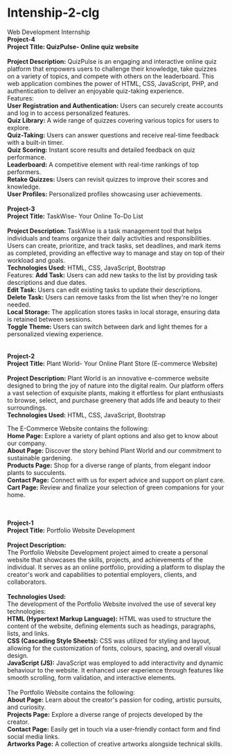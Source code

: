 # Intenship-2-clg
Web Development Internship 
<br>
**Project-4**
<br>
**Project Title: QuizPulse- Online quiz website**
<br><br>
**Project Description:**
QuizPulse is an engaging and interactive online quiz platform that empowers users to challenge their knowledge, take quizzes on a variety of topics, and compete with others on the leaderboard. This web application combines the power of HTML, CSS, JavaScript, PHP, and authentication to deliver an enjoyable quiz-taking experience.
<br>
Features:
<br>
**User Registration and Authentication:** Users can securely create accounts and log in to access personalized features.<br>
**Quiz Library:** A wide range of quizzes covering various topics for users to explore.<br>
**Quiz-Taking:** Users can answer questions and receive real-time feedback with a built-in timer.<br>
**Quiz Scoring:** Instant score results and detailed feedback on quiz performance.<br>
**Leaderboard:** A competitive element with real-time rankings of top performers.<br>
**Retake Quizzes:** Users can revisit quizzes to improve their scores and knowledge.<br>
**User Profiles:** Personalized profiles showcasing user achievements.<br>
<br>
**Project-3**
<br>
**Project Title:** TaskWise- Your Online To-Do List 
<br><br>
**Project Description:**
TaskWise is a task management tool that helps individuals and teams organize their daily activities and responsibilities. Users can create, prioritize, and track tasks, set deadlines, and mark items as completed, providing an effective way to manage and stay on top of their workload and goals.
<br>
**Technologies Used:** HTML, CSS, JavaScript, Bootstrap
<br>
Features:
**Add Task:** Users can add new tasks to the list by providing task descriptions and due dates.<br>
**Edit Task:** Users can edit existing tasks to update their descriptions.<br>
**Delete Task:** Users can remove tasks from the list when they're no longer needed.<br>
**Local Storage:** The application stores tasks in local storage, ensuring data is retained between sessions.<br>
**Toggle Theme:** Users can switch between dark and light themes for a personalized viewing experience. <br>
<br>
<br>
**Project-2**
<br>
**Project Title:** Plant World- Your Online Plant Store (E-commerce Website)
<br><br>
**Project Description:**
Plant World is an innovative e-commerce website designed to bring the joy of nature into the digital realm. Our platform offers a vast selection of exquisite plants, making it effortless for plant enthusiasts to browse, select, and purchase greenery that adds life and beauty to their surroundings.
<br>
**Technologies Used:** HTML, CSS, JavaScript, Bootstrap

The E-Commerce Website contains the following:
<br>
**Home Page:** Explore a variety of plant options and also get to know about our company. <br>
**About Page:** Discover the story behind Plant World and our commitment to sustainable gardening.<br>
**Products Page:** Shop for a diverse range of plants, from elegant indoor plants to succulents.<br>
**Contact Page:** Connect with us for expert advice and support on plant care.<br>
**Cart Page:** Review and finalize your selection of green companions for your home.<be>
<br><br><br>

**Project-1**
<br>
**Project Title:** Portfolio Website Development
<br><br>
**Project Description:**
<br>
The Portfolio Website Development project aimed to create a personal website that showcases the skills, projects, and achievements of the individual. It serves as an online portfolio, providing a platform to display the creator's work and capabilities to potential employers, clients, and collaborators.
<br><br>
**Technologies Used:**
<br>
The development of the Portfolio Website involved the use of several key technologies:
<br>
**HTML (Hypertext Markup Language):** HTML was used to structure the content of the website, defining elements such as headings, paragraphs, lists, and links.
<br>
**CSS (Cascading Style Sheets):** CSS was utilized for styling and layout, allowing for the customization of fonts, colours, spacing, and overall visual design.
<br>
**JavaScript (JS):** JavaScript was employed to add interactivity and dynamic behaviour to the website. It enhanced user experience through features like smooth scrolling, form validation, and interactive elements.
<br><br>
The Portfolio Website contains the following:
<br>
**About Page:** Learn about the creator's passion for coding, artistic pursuits, and curiosity.
<br>
**Projects Page:** Explore a diverse range of projects developed by the creator.
<br>
**Contact Page:** Easily get in touch via a user-friendly contact form and find social media links.
<br>
**Artworks Page:** A collection of creative artworks alongside technical skills.
<br>
